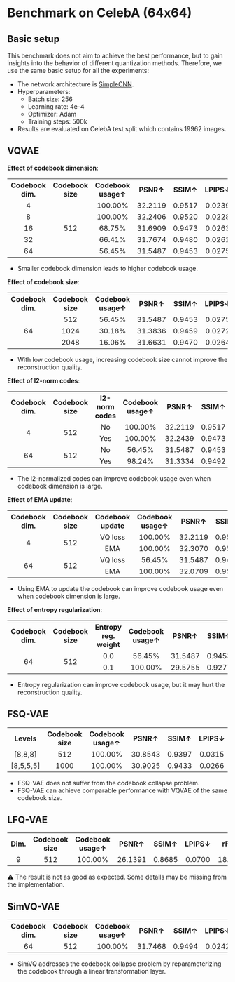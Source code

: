 # Benchmark on CelebA (64x64)



## Basic setup

This benchmark does not aim to achieve the best performance, but to gain insights into the behavior of different quantization methods.
Therefore, we use the same basic setup for all the experiments:

- The network architecture is [SimpleCNN](../models/autoencoder/simple_cnn.py).
- Hyperparameters:
  - Batch size: 256
  - Learning rate: 4e-4
  - Optimizer: Adam
  - Training steps: 500k
- Results are evaluated on CelebA test split which contains 19962 images.



## VQVAE

**Effect of codebook dimension**:

<table style="text-align: center;">
<tr>
    <th>Codebook dim.</th>
    <th>Codebook size</th>
    <th>Codebook usage↑</th>
    <th>PSNR↑</th>
    <th>SSIM↑</th>
    <th>LPIPS↓</th>
    <th>rFID↓</th>
</tr>
<tr>
    <td>4</td>
    <td rowspan="5">512</td>
    <td>100.00%</td>
    <td>32.2119</td>
    <td>0.9517</td>
    <td>0.0239</td>
    <td>16.3249</td>
</tr>
<tr>
    <td>8</td>
    <td>100.00%</td>
    <td>32.2406</td>
    <td>0.9520</td>
    <td>0.0228</td>
    <td>16.6592</td>
</tr>
<tr>
    <td>16</td>
    <td>68.75%</td>
    <td>31.6909</td>
    <td>0.9473</td>
    <td>0.0263</td>
    <td>16.4272</td>
</tr>
<tr>
    <td>32</td>
    <td>66.41%</td>
    <td>31.7674</td>
    <td>0.9480</td>
    <td>0.0261</td>
    <td>16.3970</td>
</tr>
<tr>
    <td>64</td>
    <td>56.45%</td>
    <td>31.5487</td>
    <td>0.9453</td>
    <td>0.0275</td>
    <td>16.8227</td>
</tr>
</table>

- Smaller codebook dimension leads to higher codebook usage.

**Effect of codebook size**:

<table style="text-align: center;">
<tr>
    <th>Codebook dim.</th>
    <th>Codebook size</th>
    <th>Codebook usage↑</th>
    <th>PSNR↑</th>
    <th>SSIM↑</th>
    <th>LPIPS↓</th>
    <th>rFID↓</th>
</tr>
<tr>
    <td rowspan="3">64</td>
    <td>512</td>
    <td>56.45%</td>
    <td>31.5487</td>
    <td>0.9453</td>
    <td>0.0275</td>
    <td>16.8227</td>
</tr>
<tr>
    <td>1024</td>
    <td>30.18%</td>
    <td>31.3836</td>
    <td>0.9459</td>
    <td>0.0272</td>
    <td>16.4965</td>
</tr>
<tr>
    <td>2048</td>
    <td>16.06%</td>
    <td>31.6631</td>
    <td>0.9470</td>
    <td>0.0264</td>
    <td>16.5808</td>
</tr>
</table>

- With low codebook usage, increasing codebook size cannot improve the reconstruction quality.

**Effect of l2-norm codes**:

<table style="text-align: center;">
<tr>
    <th>Codebook dim.</th>
    <th>Codebook size</th>
    <th>l2-norm codes</th> 
    <th>Codebook usage↑</th>
    <th>PSNR↑</th>
    <th>SSIM↑</th>
    <th>LPIPS↓</th>
    <th>rFID↓</th>
</tr>
<tr>
    <td rowspan="2">4</td>
    <td rowspan="2">512</td>
    <td>No</td>
    <td>100.00%</td>
    <td>32.2119</td>
    <td>0.9517</td>
    <td>0.0239</td>
    <td>16.3249</td>
</tr>
<tr>
    <td>Yes</td>
    <td>100.00%</td>
    <td>32.2439</td>
    <td>0.9473</td>
    <td></td>
    <td>16.4495</td>
</tr>
<tr>
    <td rowspan="2">64</td>
    <td rowspan="2">512</td>
    <td>No</td>
    <td>56.45%</td>
    <td>31.5487</td>
    <td>0.9453</td>
    <td>0.0275</td>
    <td>16.8227</td>
</tr>
<tr>
    <td>Yes</td>
    <td>98.24%</td>
    <td>31.3334</td>
    <td>0.9492</td>
    <td>0.0209</td>
    <td>12.9127</td>
</tr>
</table>

- The l2-normalized codes can improve codebook usage even when codebook dimension is large.

**Effect of EMA update**:

<table style="text-align: center;">
<tr>
    <th>Codebook dim.</th>
    <th>Codebook size</th>
    <th>Codebook update</th>
    <th>Codebook usage↑</th>
    <th>PSNR↑</th>
    <th>SSIM↑</th>
    <th>LPIPS↓</th>
    <th>rFID↓</th>
</tr>
<tr>
    <td rowspan="2">4</td>
    <td rowspan="2">512</td>
    <td>VQ loss</td>
    <td>100.00%</td>
    <td>32.2119</td>
    <td>0.9517</td>
    <td>0.0239</td>
    <td>16.3249</td>
</tr>
<tr>
    <td>EMA</td>
    <td>100.00%</td>
    <td>32.3070</td>
    <td>0.9528</td>
    <td>0.0224</td>
    <td>16.3338</td>
</tr>
<tr>
    <td rowspan="2">64</td>
    <td rowspan="2">512</td>
    <td>VQ loss</td>
    <td>56.45%</td>
    <td>31.5487</td>
    <td>0.9453</td>
    <td>0.0275</td>
    <td>16.8227</td>
</tr>
<tr>
    <td>EMA</td>
    <td>100.00%</td>
    <td>32.0709</td>
    <td>0.9516</td>
    <td>0.0228</td>
    <td>15.5629</td>
</tr>
</table>

- Using EMA to update the codebook can improve codebook usage even when codebook dimension is large.

**Effect of entropy regularization**:

<table style="text-align: center;">
<tr>
    <th>Codebook dim.</th>
    <th>Codebook size</th>
    <th>Entropy reg. weight</th>
    <th>Codebook usage↑</th>
    <th>PSNR↑</th>
    <th>SSIM↑</th>
    <th>LPIPS↓</th>
    <th>rFID↓</th>
</tr>
<tr>
    <td rowspan="2">64</td>
    <td rowspan="2">512</td>
    <td>0.0</td>
    <td>56.45%</td>
    <td>31.5487</td>
    <td>0.9453</td>
    <td>0.0275</td>
    <td>16.8227</td>
</tr>
<tr>
    <td>0.1</td>
    <td>100.00%</td>
    <td>29.5755</td>
    <td>0.9277</td>
    <td>0.0422</td>
    <td>14.1500</td>
</tr>
</table>

- Entropy regularization can improve codebook usage, but it may hurt the reconstruction quality.



## FSQ-VAE

<table style="text-align: center;">
<tr>
    <th>Levels</th>
    <th>Codebook size</th> 
    <th>Codebook usage↑</th>
    <th>PSNR↑</th>
    <th>SSIM↑</th>
    <th>LPIPS↓</th>
    <th>rFID↓</th>
</tr>
<tr>
    <td style="text-align: center">[8,8,8]</td>
    <td style="text-align: center">512</td>
    <td style="text-align: center">100.00%</td>
    <td style="text-align: center">30.8543</td>
    <td style="text-align: center">0.9397</td>
    <td style="text-align: center">0.0315</td>
    <td style="text-align: center">15.7079</td>
</tr>
<tr>
    <td style="text-align: center">[8,5,5,5]</td>
    <td style="text-align: center">1000</td>
    <td style="text-align: center">100.00%</td>
    <td style="text-align: center">30.9025</td>
    <td style="text-align: center">0.9433</td>
    <td style="text-align: center">0.0266</td>
    <td style="text-align: center">15.8230</td>
</tr>
</table>

- FSQ-VAE does not suffer from the codebook collapse problem.
- FSQ-VAE can achieve comparable performance with VQVAE of the same codebook size.



## LFQ-VAE

<table style="text-align: center;">
<tr>
    <th>Dim.</th>
    <th>Codebook size</th> 
    <th>Codebook usage↑</th>
    <th>PSNR↑</th>
    <th>SSIM↑</th>
    <th>LPIPS↓</th>
    <th>rFID↓</th>
</tr>
<tr>
    <td>9</td>
    <td>512</td>
    <td>100.00%</td>
    <td>26.1391</td>
    <td>0.8685</td>
    <td>0.0700</td>
    <td>18.5518</td>
</table>

⚠️ The result is not as good as expected. Some details may be missing from the implementation.



## SimVQ-VAE

<table style="text-align: center;">
<tr>
    <th>Codebook dim.</th>
    <th>Codebook size</th> 
    <th>Codebook usage↑</th>
    <th>PSNR↑</th>
    <th>SSIM↑</th>
    <th>LPIPS↓</th>
    <th>rFID↓</th>
</tr>
<tr>
    <td>64</td>
    <td>512</td>
    <td>100.00%</td>
    <td>31.7468</td>
    <td>0.9494</td>
    <td>0.0242</td>
    <td>14.9863</td>
</tr>
</table>

- SimVQ addresses the codebook collapse problem by reparameterizing the codebook through a linear transformation layer.
